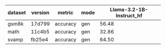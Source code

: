 | dataset | version | metric | mode | Llama-3.2-1B-Instruct_hf |
|----- | ----- | ----- | ----- | -----|
| gsm8k | 17d799 | accuracy | gen | 56.48 |
| math | 11c4b5 | accuracy | gen | 32.86 |
| svamp | fb25e4 | accuracy | gen | 64.50 |
